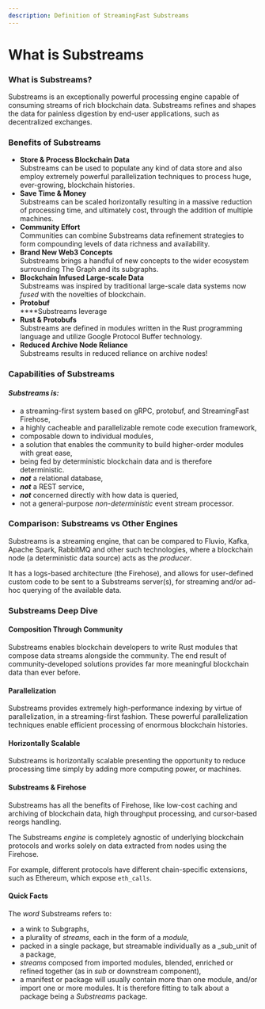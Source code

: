 ```yaml
---
description: Definition of StreamingFast Substreams
---
```


# What is Substreams

### What is Substreams?

Substreams is an exceptionally powerful processing engine capable of consuming streams of rich blockchain data. Substreams refines and shapes the data for painless digestion by end-user applications, such as decentralized exchanges.

### Benefits of Substreams

* **Store & Process Blockchain Data**\
  Substreams can be used to populate any kind of data store and also employ extremely powerful parallelization techniques to process huge, ever-growing, blockchain histories.
* **Save Time & Money**\
  Substreams can be scaled horizontally resulting in a massive reduction of processing time, and ultimately cost, through the addition of multiple machines.
* **Community Effort**\
  Communities can combine Substreams data refinement strategies to form compounding levels of data richness and availability.
* **Brand New Web3 Concepts**\
  Substreams brings a handful of new concepts to the wider ecosystem surrounding The Graph and its subgraphs.
* **Blockchain Infused Large-scale Data**\
  Substreams was inspired by traditional large-scale data systems now _fused_ with the novelties of blockchain.
* **Protobuf**\
  ****Substreams leverage&#x20;
* **Rust & Protobufs**\
  Substreams are defined in modules written in the Rust programming language and utilize Google Protocol Buffer technology.
* **Reduced Archive Node Reliance**\
  Substreams results in reduced reliance on archive nodes!

### Capabilities of Substreams

#### _Substreams **is:**_

* a streaming-first system based on gRPC, protobuf, and StreamingFast Firehose,
* a highly cacheable and parallelizable remote code execution framework,
* composable down to individual modules,
* a solution that enables the community to build higher-order modules with great ease,
* being fed by deterministic blockchain data and is therefore deterministic.
* _**not**_ a relational database,
* _**not**_ a REST service,
* _**not**_ concerned directly with how data is queried,
* not a general-purpose _non-deterministic_ event stream processor.

### Comparison: Substreams vs Other Engines

Substreams is a streaming engine, that can be compared to Fluvio, Kafka, Apache Spark, RabbitMQ and other such technologies, where a blockchain node (a deterministic data source) acts as the _producer_.

It has a logs-based architecture (the Firehose), and allows for user-defined custom code to be sent to a Substreams server(s), for streaming and/or ad-hoc querying of the available data.

### **Substreams Deep Dive**

#### Composition Through Community

Substreams enables blockchain developers to write Rust modules that compose data streams alongside the community. The end result of community-developed solutions provides far more meaningful blockchain data than ever before.

#### Parallelization

Substreams provides extremely high-performance indexing by virtue of parallelization, in a streaming-first fashion. These powerful parallelization techniques enable efficient processing of enormous blockchain histories.

#### Horizontally Scalable

Substreams is horizontally scalable presenting the opportunity to reduce processing time simply by adding more computing power, or machines.

#### Substreams & Firehose

Substreams has all the benefits of Firehose, like low-cost caching and archiving of blockchain data, high throughput processing, and cursor-based reorgs handling.

The Substreams _engine_ is completely agnostic of underlying blockchain protocols and works solely on data extracted from nodes using the Firehose.

For example, different protocols have different chain-specific extensions, such as Ethereum, which expose `eth_calls`.

####

#### Quick Facts

The _word_ Substreams refers to:

* a wink to Subgraphs,
* a plurality of _streams_, each in the form of a _module,_
* packed in a single package, but streamable individually as a \_sub\_unit of a package,
* _streams_ composed from imported modules, blended, enriched or refined together (as in _sub_ or downstream component),
* a manifest or package will usually contain more than one module, and/or import one or more modules. It is therefore fitting to talk about a package being a _Substreams_ package.

###

